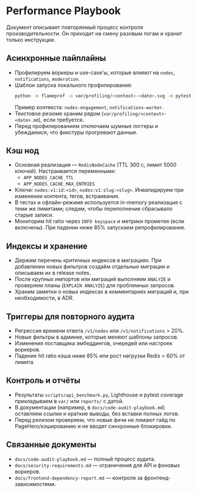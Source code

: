 ﻿# Performance Playbook

Документ описывает повторяемый процесс контроля производительности. Он приходит на смену разовым логам и хранит только инструкции.

## Асинхронные пайплайны
- Профилируем воркеры и use-case'ы, которые влияют на `nodes`, `notifications`, `moderation`.
- Шаблон запуска локального профилирования:
  ```bash
  python -m flameprof -o var/profiling/<context>-<date>.svg -m pytest -- <module>::<test> -q
  ```
  Пример контекста: `nodes-engagement`, `notifications-worker`.
- Текстовое резюме храним рядом (`var/profiling/<context>-<date>.md`), если требуется.
- Перед профилированием отключаем шумные логгеры и убеждаемся, что фикстуры прогревают данные.

## Кэш нод
- Основная реализация — `RedisNodeCache` (TTL 300 с, лимит 5000 ключей). Настраивается переменными:
  - `APP_NODES_CACHE_TTL`
  - `APP_NODES_CACHE_MAX_ENTRIES`
- Ключи: `nodes:v1:id:<id>`, `nodes:v1:slug:<slug>`. Инвалидируем при изменении контента, тегов, встраивания.
- В тестах и офлайн-режиме используется in-memory реализация с теми же лимитами; следим, чтобы переполнение сбрасывало старые записи.
- Мониторим hit ratio через `INFO keyspace` и метрики прометея (если включены). При падении ниже 85% запускаем репрофилирование.

## Индексы и хранение
- Держим перечень критичных индексов в миграциях. При добавлении новых фильтров создаём отдельные миграции и описываем их в release notes.
- После крупных импортов или миграций выполняем `ANALYZE` и проверяем планы (`EXPLAIN ANALYZE`) для проблемных запросов.
- Храним заметки о новых индексах в комментариях миграций и, при необходимости, в ADR.

## Триггеры для повторного аудита
- Регрессия времени ответа `/v1/nodes` или `/v1/notifications` > 20%.
- Новые фильтры в админке, которые меняют шаблоны запросов.
- Изменения поставщика эмбеддингов, очередей или настроек воркеров.
- Падение hit ratio кэша ниже 85% или рост нагрузки Redis > 60% от лимита.

## Контроль и отчёты
- Результаты `scripts/api_benchmark.py`, Lighthouse и pytest coverage прикладываем в `var/` или `reports/` с датой.
- В документации (например, в `docs/code-audit-playbook.md`) оставляем ссылки и краткие выводы, без вставки полных логов.
- Перед релизом проверяем, что новые фичи не ломают гайд по PageHero/кэшированию и не вводят синхронные блокировки.

## Связанные документы
- `docs/code-audit-playbook.md` — полный процесс аудита.
- `docs/security-requirements.md` — ограничения для API и фоновых воркеров.
- `docs/frontend-dependency-report.md` — контроля за фронтенд-зависимостями.

